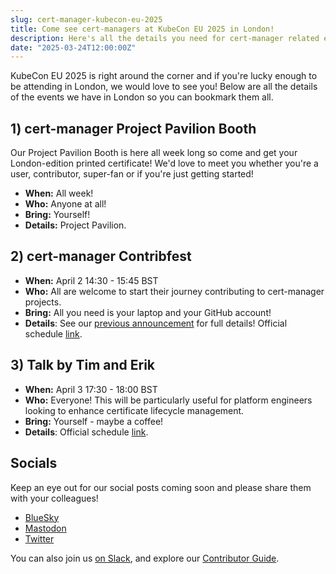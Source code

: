 ```yaml
---
slug: cert-manager-kubecon-eu-2025
title: Come see cert-managers at KubeCon EU 2025 in London!
description: Here's all the details you need for cert-manager related events at KubecCon EU 2025.
date: "2025-03-24T12:00:00Z"
---
```


KubeCon EU 2025 is right around the corner and if you're lucky enough to be attending in London, we would love to see you!
Below are all the details of the events we have in London so you can bookmark them all.

## 1) cert-manager Project Pavilion Booth 

Our Project Pavilion Booth is here all week long so come and get your London-edition printed certificate!
We'd love to meet you whether you're a user, contributor, super-fan or if you're just getting started!

- **When:** All week!
- **Who:** Anyone at all!
- **Bring:** Yourself!
- **Details:** Project Pavilion.

## 2) cert-manager Contribfest

- **When:** April 2 14:30 - 15:45 BST
- **Who:** All are welcome to start their journey contributing to cert-manager projects.
- **Bring:** All you need is your laptop and your GitHub account!
- **Details**: See our [previous announcement](./2025-03-11-contribfest-kubecon-eu-2025.md) for full details! Official schedule [link](https://sched.co/1tcxb).

## 3) Talk by Tim and Erik

- **When:** April 3 17:30 - 18:00 BST
- **Who:** Everyone! This will be particularly useful for platform engineers looking to enhance certificate lifecycle management.
- **Bring:** Yourself - maybe a coffee!
- **Details**: Official schedule [link](https://sched.co/1td0e).

## Socials

Keep an eye out for our social posts coming soon and please share them with your colleagues!

- [BlueSky](https://bsky.app/profile/cert-manager.bsky.social)
- [Mastodon](https://infosec.exchange/@CertManager)
- [Twitter](https://twitter.com/certmanager)

You can also join us [on Slack](https://cert-manager.io/docs/contributing/#slack), and explore our [Contributor Guide](https://cert-manager.io/docs/contributing/).
